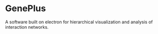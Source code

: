 # GenePlus

A software built on electron for hierarchical visualization and analysis of interaction networks.


